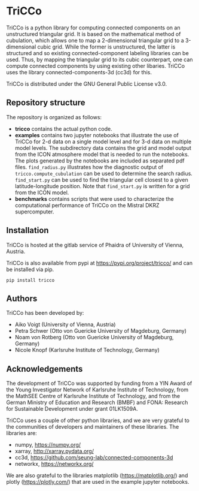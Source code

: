 # TriCCo

TriCCo is a python library for computing connected components on an unstructured triangular grid. It is based on the mathematical method of cubulation, which allows one to map a 2-dimensional triangular grid to a 3-dimensional cubic grid. While the former is unstructured, the latter is structured and so existing connected-component labeling libraries can be used. Thus, by mapping the triangular grid to its cubic counterpart, one can compute connected components by using existing other libaries. TriCCo uses the library connected-components-3d (cc3d) for this.

TriCCo is distributed under the GNU General Public License v3.0.

## Repository structure

The repository is organized as follows:
* **tricco** contains the actual python code.
* **examples** contains two jupyter notebooks that illustrate the use of TriCCo for 2-d data on a single model level and for 3-d data on multiple model levels. The subdirectory data contains the grid and model output from the ICON atmosphere model that is needed to run the notebooks. The plots generated by the notebooks are included as separated pdf files. `find_radius.py` illustrates how the diagnostic output of `tricco.compute_cubulation` can be used to determine the search radius. `find_start.py` can be used to find the triangular cell closest to a given latitude-longitude position. Note that `find_start.py` is written for a grid from the ICON model.
* **benchmarks** contains scripts that were used to characterize the computational performance of TriCCo on the Mistral DKRZ supercomputer. 

## Installation

TriCCo is hosted at the gitlab service of Phaidra of University of Vienna, Austria. 

TriCCo is also available from pypi at https://pypi.org/project/tricco/ and can be installed via pip.

`pip install tricco`

## Authors

TriCCo has been developed by:
*  Aiko Voigt (University of Vienna, Austria)
*  Petra Schwer (Otto von Guericke University of Magdeburg, Germany)
*  Noam von Rotberg (Otto von Guericke University of Magdeburg, Germany)
*  Nicole Knopf (Karlsruhe Institute of Technology, Germany)


## Acknowledgements

The development of TriCCo was supported by funding from a YIN Award of the Young Investigator Network of Karlsruhe Institute of Technology, from the MathSEE Centre of Karlsruhe Institute of Technology, and from the German Ministry of Education and Research (BMBF) and FONA: Research for Sustainable Development under grant 01LK1509A.

TriCCo uses a couple of other python libraries, and we are very grateful to the communities of developers and maintainers of these libraries. The libraries are:
- numpy, https://numpy.org/
- xarray, http://xarray.pydata.org/
- cc3d, https://github.com/seung-lab/connected-components-3d
- networkx, https://networkx.org/

We are also grateful to the libraries matplotlib (https://matplotlib.org/) and plotly (https://plotly.com/) that are used in the example jupyter notebooks.

